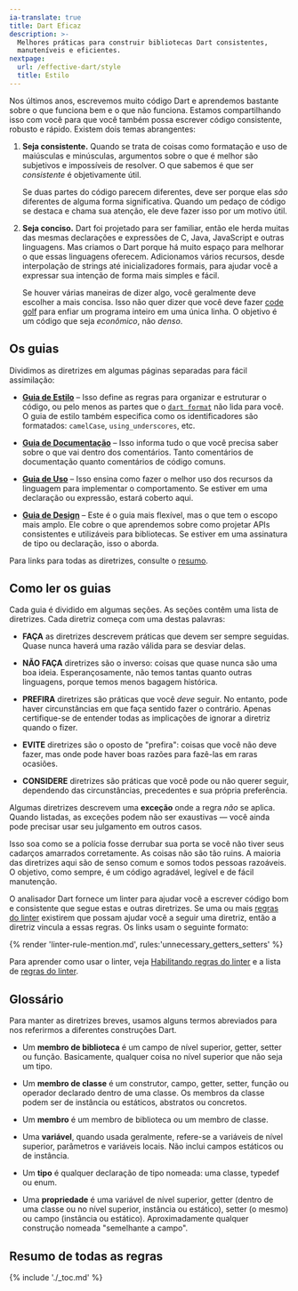 ```yaml
---
ia-translate: true
title: Dart Eficaz
description: >-
  Melhores práticas para construir bibliotecas Dart consistentes,
  manuteníveis e eficientes.
nextpage:
  url: /effective-dart/style
  title: Estilo
---
```


Nos últimos anos, escrevemos muito código Dart e aprendemos bastante sobre o que
funciona bem e o que não funciona. Estamos compartilhando isso com você para que
você também possa escrever código consistente, robusto e rápido. Existem dois
temas abrangentes:

 1. **Seja consistente.** Quando se trata de coisas como formatação e uso de
    maiúsculas e minúsculas, argumentos sobre o que é melhor são subjetivos e
    impossíveis de resolver. O que sabemos é que ser *consistente* é
    objetivamente útil.

    Se duas partes do código parecem diferentes, deve ser porque elas *são*
    diferentes de alguma forma significativa. Quando um pedaço de código se
    destaca e chama sua atenção, ele deve fazer isso por um motivo útil.

 2. **Seja conciso.** Dart foi projetado para ser familiar, então ele herda
    muitas das mesmas declarações e expressões de C, Java, JavaScript e outras
    linguagens. Mas criamos o Dart porque há muito espaço para melhorar o que
    essas linguagens oferecem. Adicionamos vários recursos, desde interpolação
    de strings até inicializadores formais, para ajudar você a expressar sua
    intenção de forma mais simples e fácil.

    Se houver várias maneiras de dizer algo, você geralmente deve escolher a mais
    concisa. Isso não quer dizer que você deve fazer [code golf][code golf] para enfiar um
    programa inteiro em uma única linha. O objetivo é um código que seja
    *econômico*, não *denso*.

[code golf]: https://en.wikipedia.org/wiki/Code_golf

## Os guias

Dividimos as diretrizes em algumas páginas separadas para fácil assimilação:

  * **[Guia de Estilo][style guide]** &ndash; Isso define as regras para organizar e
    estruturar o código, ou pelo menos as partes que o
    [`dart format`][`dart format`] não lida para você. O guia de estilo também especifica
    como os identificadores são formatados: `camelCase`, `using_underscores`, etc.

  * **[Guia de Documentação][documentation guide]** &ndash; Isso informa tudo o que você precisa
    saber sobre o que vai dentro dos comentários. Tanto comentários de
    documentação quanto comentários de código comuns.

  * **[Guia de Uso][usage guide]** &ndash; Isso ensina como fazer o melhor uso dos recursos
    da linguagem para implementar o comportamento. Se estiver em uma declaração
    ou expressão, estará coberto aqui.

  * **[Guia de Design][design guide]** &ndash; Este é o guia mais flexível, mas o que tem o
    escopo mais amplo. Ele cobre o que aprendemos sobre como projetar APIs
    consistentes e utilizáveis para bibliotecas. Se estiver em uma assinatura
    de tipo ou declaração, isso o aborda.

Para links para todas as diretrizes, consulte o [resumo](#summary-of-all-rules).

[`dart format`]: /tools/dart-format
[style guide]: /effective-dart/style
[documentation guide]: /effective-dart/documentation
[usage guide]: /effective-dart/usage
[design guide]: /effective-dart/design

## Como ler os guias

Cada guia é dividido em algumas seções. As seções contêm uma lista de diretrizes.
Cada diretriz começa com uma destas palavras:

* **FAÇA** as diretrizes descrevem práticas que devem ser sempre seguidas.
  Quase nunca haverá uma razão válida para se desviar delas.

* **NÃO FAÇA** diretrizes são o inverso: coisas que quase nunca são uma boa ideia.
  Esperançosamente, não temos tantas quanto outras linguagens, porque temos
  menos bagagem histórica.

* **PREFIRA** diretrizes são práticas que você *deve* seguir. No entanto, pode
  haver circunstâncias em que faça sentido fazer o contrário. Apenas certifique-se
  de entender todas as implicações de ignorar a diretriz quando o fizer.

* **EVITE** diretrizes são o oposto de "prefira": coisas que você não deve fazer,
  mas onde pode haver boas razões para fazê-las em raras ocasiões.

* **CONSIDERE** diretrizes são práticas que você pode ou não querer seguir,
  dependendo das circunstâncias, precedentes e sua própria preferência.

Algumas diretrizes descrevem uma **exceção** onde a regra *não* se aplica. Quando
listadas, as exceções podem não ser exaustivas — você ainda pode precisar usar
seu julgamento em outros casos.

Isso soa como se a polícia fosse derrubar sua porta se você não tiver seus
cadarços amarrados corretamente. As coisas não são tão ruins. A maioria das
diretrizes aqui são de senso comum e somos todos pessoas razoáveis. O objetivo,
como sempre, é um código agradável, legível e de fácil manutenção.

O analisador Dart fornece um linter para ajudar você a escrever código bom e
consistente que segue estas e outras diretrizes. Se uma ou mais [regras do
linter][lints] existirem que possam ajudar você a seguir uma diretriz, então a
diretriz vincula a essas regras. Os links usam o seguinte formato:

{% render 'linter-rule-mention.md', rules:'unnecessary_getters_setters' %}

Para aprender como usar o linter, veja
[Habilitando regras do linter][Habilitando regras do linter] e a lista de [regras do linter][lints].

[Habilitando regras do linter]: /tools/analysis#enabling-linter-rules
[lints]: /tools/linter-rules

## Glossário

Para manter as diretrizes breves, usamos alguns termos abreviados para nos
referirmos a diferentes construções Dart.

* Um **membro de biblioteca** é um campo de nível superior, getter, setter ou
  função. Basicamente, qualquer coisa no nível superior que não seja um tipo.

* Um **membro de classe** é um construtor, campo, getter, setter, função ou
  operador declarado dentro de uma classe. Os membros da classe podem ser de
  instância ou estáticos, abstratos ou concretos.

* Um **membro** é um membro de biblioteca ou um membro de classe.

* Uma **variável**, quando usada geralmente, refere-se a variáveis de nível
  superior, parâmetros e variáveis locais. Não inclui campos estáticos ou de
  instância.

* Um **tipo** é qualquer declaração de tipo nomeada: uma classe, typedef ou enum.

* Uma **propriedade** é uma variável de nível superior, getter (dentro de uma
  classe ou no nível superior, instância ou estático), setter (o mesmo) ou campo
  (instância ou estático). Aproximadamente qualquer construção nomeada "semelhante a
  campo".

## Resumo de todas as regras

{% include './_toc.md' %}
